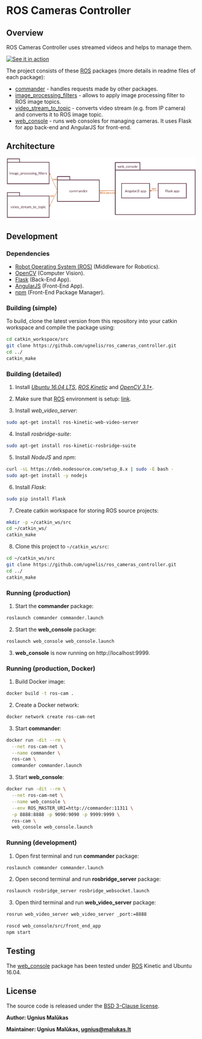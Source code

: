 # ROS Cameras Controller

## Overview
ROS Cameras Controller uses streamed videos and helps to manage them. 

[![See it in action](https://img.youtube.com/vi/Fejp80YfLMQ/0.jpg)](https://www.youtube.com/watch?v=Fejp80YfLMQ)

The project consists of these [ROS] packages (more details in readme files of each package):
* [commander](commander) - handles requests made by other packages.
* [image_processing_filters](image_processing_filters) - allows to apply image processing filter to ROS image topics.
* [video_stream_to_topic](video_stream_to_topic) - converts video stream (e.g. from IP camera) and converts it to ROS image topic.
* [web_console](web_console) - runs web consoles for managing cameras. It uses Flask for app back-end and AngularJS for front-end.

## Architecture
![Architecture](architecture.png)

## Development

### Dependencies
- [Robot Operating System (ROS)] (Middleware for Robotics).
- [OpenCV] (Computer Vision).
- [Flask] (Back-End App).
- [AngularJS] (Front-End App).
- [npm] (Front-End Package Manager).

### Building (simple)

To build, clone the latest version from this repository into your catkin workspace and compile the package using:
```bash
cd catkin_workspace/src
git clone https://github.com/ugnelis/ros_cameras_controller.git
cd ../
catkin_make
```

### Building (detailed)
1. Install [*Ubuntu 16.04 LTS*](http://releases.ubuntu.com/16.04/), [*ROS Kinetic*](http://wiki.ros.org/kinetic/Installation) and [*OpenCV 3.1+*](https://docs.opencv.org/3.1.0/d7/d9f/tutorial_linux_install.html).

2. Make sure that [ROS] environment is setup: [link](http://wiki.ros.org/kinetic/Installation/Ubuntu#kinetic.2BAC8-Installation.2BAC8-DebEnvironment.Environment_setup).

3. Install *web_video_server*:
```bash
sudo apt-get install ros-kinetic-web-video-server
```

4. Install *rosbridge-suite*:
```bash
sudo apt-get install ros-kinetic-rosbridge-suite
```

5. Install *NodeJS* and *npm*:
```bash
curl -sL https://deb.nodesource.com/setup_8.x | sudo -E bash -
sudo apt-get install -y nodejs
```

6. Install *Flask*:
```bash
sudo pip install Flask
```

7. Create catkin workspace for storing ROS source projects:
```bash
mkdir -p ~/catkin_ws/src
cd ~/catkin_ws/
catkin_make
```

8. Clone this project to `~/catkin_ws/src`:
```bash
cd ~/catkin_ws/src
git clone https://github.com/ugnelis/ros_cameras_controller.git
cd ../
catkin_make
```

### Running (production)
1. Start the **commander** package:
```bash
roslaunch commander commander.launch
```

2. Start the **web_console** package:
```bash
roslaunch web_console web_console.launch
```

3. **web_console** is now running on http://localhost:9999.

### Running (production, Docker)
1. Build Docker image:
```bash
docker build -t ros-cam .
```

2. Create a Docker network:
```bash
docker network create ros-cam-net
```

3. Start **commander**:
```bash
docker run -dit --rm \
  --net ros-cam-net \
  --name commander \
  ros-cam \
  commander commander.launch
```

3. Start **web_console**:
```bash
docker run -dit --rm \
  --net ros-cam-net \
  --name web_console \
  --env ROS_MASTER_URI=http://commander:11311 \
  -p 8888:8888 -p 9090:9090 -p 9999:9999 \
  ros-cam \
  web_console web_console.launch
```

### Running (development)
1. Open first terminal and run **commander** package:
```bash
roslaunch commander commander.launch
```

2. Open second terminal and run **rosbridge_server** package:
```bash
roslaunch rosbridge_server rosbridge_websocket.launch
```

3. Open third terminal and run **web_video_server** package:
```bash
rosrun web_video_server web_video_server _port:=8888
```

```bash
roscd web_console/src/front_end_app
npm start
```

## Testing
The [web_console](web_console) package has been tested under [ROS] Kinetic and Ubuntu 16.04.

## License
The source code is released under the [BSD 3-Clause license](LICENSE).

**Author: Ugnius Malūkas**

**Maintainer: Ugnius Malūkas, ugnius@malukas.lt**

[Robot Operating System (ROS)]: http://www.ros.org
[OpenCV]: https://opencv.org
[Flask]: http://flask.pocoo.org
[npm]: https://www.npmjs.com
[AngularJS]: https://angularjs.org
[ROS]: http://www.ros.org/
